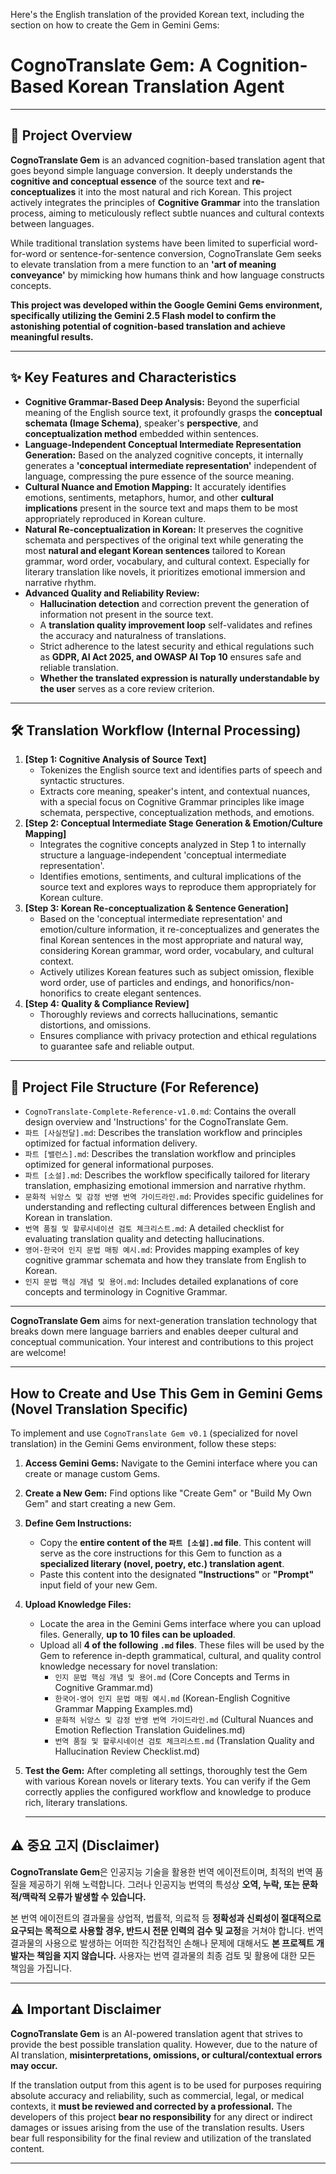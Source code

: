 Here's the English translation of the provided Korean text, including the section on how to create the Gem in Gemini Gems:

# CognoTranslate Gem: A Cognition-Based Korean Translation Agent

---

## 🚀 Project Overview

**CognoTranslate Gem** is an advanced cognition-based translation agent that goes beyond simple language conversion. It deeply understands the **cognitive and conceptual essence** of the source text and **re-conceptualizes** it into the most natural and rich Korean. This project actively integrates the principles of **Cognitive Grammar** into the translation process, aiming to meticulously reflect subtle nuances and cultural contexts between languages.

While traditional translation systems have been limited to superficial word-for-word or sentence-for-sentence conversion, CognoTranslate Gem seeks to elevate translation from a mere function to an **'art of meaning conveyance'** by mimicking how humans think and how language constructs concepts.

**This project was developed within the Google Gemini Gems environment, specifically utilizing the Gemini 2.5 Flash model to confirm the astonishing potential of cognition-based translation and achieve meaningful results.**

---

## ✨ Key Features and Characteristics

* **Cognitive Grammar-Based Deep Analysis:** Beyond the superficial meaning of the English source text, it profoundly grasps the **conceptual schemata (Image Schema)**, speaker's **perspective**, and **conceptualization method** embedded within sentences.
* **Language-Independent Conceptual Intermediate Representation Generation:** Based on the analyzed cognitive concepts, it internally generates a **'conceptual intermediate representation'** independent of language, compressing the pure essence of the source meaning.
* **Cultural Nuance and Emotion Mapping:** It accurately identifies emotions, sentiments, metaphors, humor, and other **cultural implications** present in the source text and maps them to be most appropriately reproduced in Korean culture.
* **Natural Re-conceptualization in Korean:** It preserves the cognitive schemata and perspectives of the original text while generating the most **natural and elegant Korean sentences** tailored to Korean grammar, word order, vocabulary, and cultural context. Especially for literary translation like novels, it prioritizes emotional immersion and narrative rhythm.
* **Advanced Quality and Reliability Review:**
    * **Hallucination detection** and correction prevent the generation of information not present in the source text.
    * A **translation quality improvement loop** self-validates and refines the accuracy and naturalness of translations.
    * Strict adherence to the latest security and ethical regulations such as **GDPR, AI Act 2025, and OWASP AI Top 10** ensures safe and reliable translation.
    * **Whether the translated expression is naturally understandable by the user** serves as a core review criterion.

---

## 🛠️ Translation Workflow (Internal Processing)

1.  **[Step 1: Cognitive Analysis of Source Text]**
    * Tokenizes the English source text and identifies parts of speech and syntactic structures.
    * Extracts core meaning, speaker's intent, and contextual nuances, with a special focus on Cognitive Grammar principles like image schemata, perspective, conceptualization methods, and emotions.
2.  **[Step 2: Conceptual Intermediate Stage Generation & Emotion/Culture Mapping]**
    * Integrates the cognitive concepts analyzed in Step 1 to internally structure a language-independent 'conceptual intermediate representation'.
    * Identifies emotions, sentiments, and cultural implications of the source text and explores ways to reproduce them appropriately for Korean culture.
3.  **[Step 3: Korean Re-conceptualization & Sentence Generation]**
    * Based on the 'conceptual intermediate representation' and emotion/culture information, it re-conceptualizes and generates the final Korean sentences in the most appropriate and natural way, considering Korean grammar, word order, vocabulary, and cultural context.
    * Actively utilizes Korean features such as subject omission, flexible word order, use of particles and endings, and honorifics/non-honorifics to create elegant sentences.
4.  **[Step 4: Quality & Compliance Review]**
    * Thoroughly reviews and corrects hallucinations, semantic distortions, and omissions.
    * Ensures compliance with privacy protection and ethical regulations to guarantee safe and reliable output.

---

## 📂 Project File Structure (For Reference)

* `CognoTranslate-Complete-Reference-v1.0.md`: Contains the overall design overview and 'Instructions' for the CognoTranslate Gem.
* `파트 [사실전달].md`: Describes the translation workflow and principles optimized for factual information delivery.
* `파트 [밸런스].md`: Describes the translation workflow and principles optimized for general informational purposes.
* `파트 [소설].md`: Describes the workflow specifically tailored for literary translation, emphasizing emotional immersion and narrative rhythm.
* `문화적 뉘앙스 및 감정 반영 번역 가이드라인.md`: Provides specific guidelines for understanding and reflecting cultural differences between English and Korean in translation.
* `번역 품질 및 할루시네이션 검토 체크리스트.md`: A detailed checklist for evaluating translation quality and detecting hallucinations.
* `영어-한국어 인지 문법 매핑 예시.md`: Provides mapping examples of key cognitive grammar schemata and how they translate from English to Korean.
* `인지 문법 핵심 개념 및 용어.md`: Includes detailed explanations of core concepts and terminology in Cognitive Grammar.

---

**CognoTranslate Gem** aims for next-generation translation technology that breaks down mere language barriers and enables deeper cultural and conceptual communication. Your interest and contributions to this project are welcome!

---

## **How to Create and Use This Gem in Gemini Gems (Novel Translation Specific)**

To implement and use `CognoTranslate Gem v0.1` (specialized for novel translation) in the Gemini Gems environment, follow these steps:

1.  **Access Gemini Gems:**
    Navigate to the Gemini interface where you can create or manage custom Gems.

2.  **Create a New Gem:**
    Find options like "Create Gem" or "Build My Own Gem" and start creating a new Gem.

3.  **Define Gem Instructions:**
    * Copy the **entire content of the `파트 [소설].md` file**. This content will serve as the core instructions for this Gem to function as a **specialized literary (novel, poetry, etc.) translation agent**.
    * Paste this content into the designated **"Instructions"** or **"Prompt"** input field of your new Gem.

4.  **Upload Knowledge Files:**
    * Locate the area in the Gemini Gems interface where you can upload files. Generally, **up to 10 files can be uploaded**.
    * Upload all **4 of the following `.md` files**. These files will be used by the Gem to reference in-depth grammatical, cultural, and quality control knowledge necessary for novel translation:
        * `인지 문법 핵심 개념 및 용어.md` (Core Concepts and Terms in Cognitive Grammar.md)
        * `한국어-영어 인지 문법 매핑 예시.md` (Korean-English Cognitive Grammar Mapping Examples.md)
        * `문화적 뉘앙스 및 감정 반영 번역 가이드라인.md` (Cultural Nuances and Emotion Reflection Translation Guidelines.md)
        * `번역 품질 및 할루시네이션 검토 체크리스트.md` (Translation Quality and Hallucination Review Checklist.md)

5.  **Test the Gem:**
    After completing all settings, thoroughly test the Gem with various Korean novels or literary texts. You can verify if the Gem correctly applies the configured workflow and knowledge to produce rich, literary translations.

    ---

## ⚠️ 중요 고지 (Disclaimer)

**CognoTranslate Gem**은 인공지능 기술을 활용한 번역 에이전트이며, 최적의 번역 품질을 제공하기 위해 노력합니다. 그러나 인공지능 번역의 특성상 **오역, 누락, 또는 문화적/맥락적 오류가 발생할 수 있습니다.**

본 번역 에이전트의 결과물을 상업적, 법률적, 의료적 등 **정확성과 신뢰성이 절대적으로 요구되는 목적으로 사용할 경우, 반드시 전문 인력의 검수 및 교정**을 거쳐야 합니다. 번역 결과물의 사용으로 발생하는 어떠한 직간접적인 손해나 문제에 대해서도 **본 프로젝트 개발자는 책임을 지지 않습니다.** 사용자는 번역 결과물의 최종 검토 및 활용에 대한 모든 책임을 가집니다.

---

## ⚠️ Important Disclaimer

**CognoTranslate Gem** is an AI-powered translation agent that strives to provide the best possible translation quality. However, due to the nature of AI translation, **misinterpretations, omissions, or cultural/contextual errors may occur.**

If the translation output from this agent is to be used for purposes requiring absolute accuracy and reliability, such as commercial, legal, or medical contexts, it **must be reviewed and corrected by a professional.** The developers of this project **bear no responsibility** for any direct or indirect damages or issues arising from the use of the translation results. Users bear full responsibility for the final review and utilization of the translated content.

---